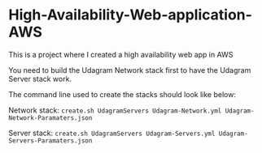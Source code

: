 # High-Availability-Web-application-AWS
This is a project where I created a high availability web app in AWS

You need to build the Udagram Network stack first to have the Udagram Server stack work.

The command line used to create the stacks should look like below:

Network stack:
`create.sh UdagramServers Udagram-Network.yml Udagram-Network-Paramaters.json`

Server stack:
`create.sh UdagramServers Udagram-Servers.yml Udagram-Servers-Paramaters.json`
